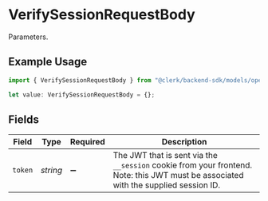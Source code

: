 # VerifySessionRequestBody

Parameters.

## Example Usage

```typescript
import { VerifySessionRequestBody } from "@clerk/backend-sdk/models/operations";

let value: VerifySessionRequestBody = {};
```

## Fields

| Field                                                                                                                               | Type                                                                                                                                | Required                                                                                                                            | Description                                                                                                                         |
| ----------------------------------------------------------------------------------------------------------------------------------- | ----------------------------------------------------------------------------------------------------------------------------------- | ----------------------------------------------------------------------------------------------------------------------------------- | ----------------------------------------------------------------------------------------------------------------------------------- |
| `token`                                                                                                                             | *string*                                                                                                                            | :heavy_minus_sign:                                                                                                                  | The JWT that is sent via the `__session` cookie from your frontend.<br/>Note: this JWT must be associated with the supplied session ID. |
